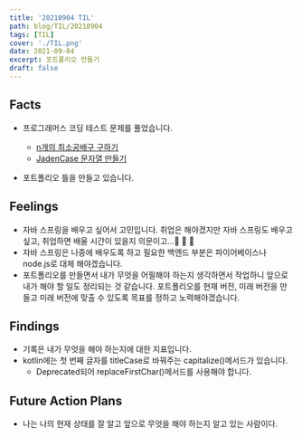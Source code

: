 ```yaml
---
title: '20210904 TIL'
path: blog/TIL/20210904
tags: [TIL]
cover: './TIL.png'
date: 2021-09-04
excerpt: 포트폴리오 만들기
draft: false
---
```


## Facts

- 프로그래머스 코딩 테스트 문제를 풀었습니다.

  - [n개의 최소공배구 구하기](https://hyejineee.github.io/blog/daily-n-lcm)
  - [JadenCase 문자열 만들기](https://hyejineee.github.io/blog/daily-janden-case-string)

- 포트폴리오 틀을 만들고 있습니다.

## Feelings

- 자바 스프링을 배우고 싶어서 고민입니다. 취업은 해야겠지만 자바 스프링도 배우고 싶고, 취업하면 배울 시간이 있을지 의문이고...🤔 🤔 🤔
- 자바 스프링은 나중에 배우도록 하고 필요한 백엔드 부분은 파이어베이스나 node.js로 대체 해야겠습니다.
- 포트폴리오를 만들면서 내가 무엇을 어필해야 하는지 생각하면서 작업하니 앞으로 내가 해야 할 일도 정리되는 것 같습니다.
  포트폴리오를 현재 버전, 미래 버전을 만들고 미래 버전에 맞출 수 있도록 목표를 정하고 노력해야겠습니다.

## Findings

- 기록은 내가 무엇을 해야 하는지에 대한 지표입니다.
- kotlin에는 첫 번째 글자를 titleCase로 바꿔주는 capitalize()메서드가 있습니다.
  - Deprecated되어 replaceFirstChar()메서드를 사용해야 합니다.

## Future Action Plans

- 나는 나의 현재 상태를 잘 알고 앞으로 무엇을 해야 하는지 알고 있는 사람이다.
